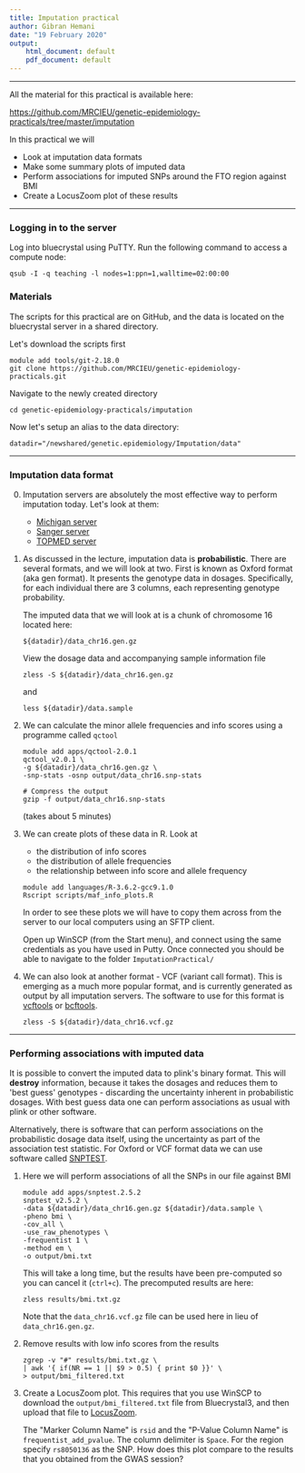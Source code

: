 ```yaml
---
title: Imputation practical
author: Gibran Hemani
date: "19 February 2020"
output: 
    html_document: default
    pdf_document: default
---
```


* * *

All the material for this practical is available here:

https://github.com/MRCIEU/genetic-epidemiology-practicals/tree/master/imputation

In this practical we will 

- Look at imputation data formats
- Make some summary plots of imputed data
- Perform associations for imputed SNPs around the FTO region against BMI
- Create a LocusZoom plot of these results

* * *

### Logging in to the server

Log into bluecrystal using PuTTY. Run the following command to access a compute node:

```
qsub -I -q teaching -l nodes=1:ppn=1,walltime=02:00:00
```

### Materials

The scripts for this practical are on GitHub, and the data is located on the bluecrystal server in a shared directory.

Let's download the scripts first

```
module add tools/git-2.18.0
git clone https://github.com/MRCIEU/genetic-epidemiology-practicals.git
```

Navigate to the newly created directory

```
cd genetic-epidemiology-practicals/imputation
```

Now let's setup an alias to the data directory:

```
datadir="/newshared/genetic.epidemiology/Imputation/data"
```


* * *

### Imputation data format

0. Imputation servers are absolutely the most effective way to perform imputation today. Let's look at them:
    
    - [Michigan server](https://imputationserver.sph.umich.edu/index.html)
    - [Sanger server](https://imputation.sanger.ac.uk/)
    - [TOPMED server](https://imputation.biodatacatalyst.nhlbi.nih.gov)

1. As discussed in the lecture, imputation data is **probabilistic**. There are several formats, and we will look at two. First is known as Oxford format (aka gen format). It presents the genotype data in dosages. Specifically, for each individual there are 3 columns, each representing genotype probability.

    The imputed data that we will look at is a chunk of chromosome 16 located here:

    ```
    ${datadir}/data_chr16.gen.gz
    ```

    View the dosage data and accompanying sample information file

    ```
    zless -S ${datadir}/data_chr16.gen.gz
    ```

    and

    ```
    less ${datadir}/data.sample
    ```

2. We can calculate the minor allele frequencies and info scores using a programme called `qctool`

    ```
    module add apps/qctool-2.0.1
    qctool_v2.0.1 \
    -g ${datadir}/data_chr16.gen.gz \
    -snp-stats -osnp output/data_chr16.snp-stats

    # Compress the output
    gzip -f output/data_chr16.snp-stats
    ```

    (takes about 5 minutes)

3. We can create plots of these data in R. Look at 
    - the distribution of info scores
    - the distribution of allele frequencies
    - the relationship between info score and allele frequency

    ```
    module add languages/R-3.6.2-gcc9.1.0
    Rscript scripts/maf_info_plots.R
    ```

    In order to see these plots we will have to copy them across from the server to our local computers using an SFTP client. 

    Open up WinSCP (from the Start menu), and connect using the same credentials as you have used in Putty. Once connected you should be able to navigate to the folder `ImputationPractical/`

4. We can also look at another format - VCF (variant call format). This is emerging as a much more popular format, and is currently generated as output by all imputation servers. The software to use for this format is [vcftools](http://vcftools.sourceforge.net/documentation.html) or [bcftools](https://samtools.github.io/bcftools/).
    
    ```
    zless -S ${datadir}/data_chr16.vcf.gz
    ```

* * *

### Performing associations with imputed data

It is possible to convert the imputed data to plink's binary format. This will **destroy** information, because it takes the dosages and reduces them to 'best guess' genotypes - discarding the uncertainty inherent in probabilistic dosages. With best guess data one can perform associations as usual with plink or other software.

Alternatively, there is software that can perform associations on the probabilistic dosage data itself, using the uncertainty as part of the association test statistic. For Oxford or VCF format data we can use software called [SNPTEST](https://mathgen.stats.ox.ac.uk/genetics_software/snptest/snptest.html). 

1. Here we will perform associations of all the SNPs in our file against BMI

    ```
    module add apps/snptest.2.5.2
    snptest_v2.5.2 \
    -data ${datadir}/data_chr16.gen.gz ${datadir}/data.sample \
    -pheno bmi \
    -cov_all \
    -use_raw_phenotypes \
    -frequentist 1 \
    -method em \
    -o output/bmi.txt
    ```

    This will take a long time, but the results have been pre-computed so you can cancel it (`ctrl+c`). The precomputed results are here:

    ```
    zless results/bmi.txt.gz
    ```

    Note that the `data_chr16.vcf.gz` file can be used here in lieu of `data_chr16.gen.gz`.

2. Remove results with low info scores from the results
    
    ```
    zgrep -v "#" results/bmi.txt.gz \
    | awk '{ if(NR == 1 || $9 > 0.5) { print $0 }}' \
    > output/bmi_filtered.txt
    ```


3. Create a LocusZoom plot. This requires that you use WinSCP to download the `output/bmi_filtered.txt` file from Bluecrystal3, and then upload that file to [LocusZoom](http://locuszoom.org/genform.php?type=yourdata). 
    
    The "Marker Column Name" is `rsid` and the "P-Value Column Name" is `frequentist_add_pvalue`. The column delimiter is `Space`. For the region specify `rs8050136` as the SNP. How does this plot compare to the results that you obtained from the GWAS session?
